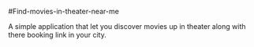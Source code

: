 #Find-movies-in-theater-near-me

A simple application that let you discover movies up in theater along with there booking link in your city.

